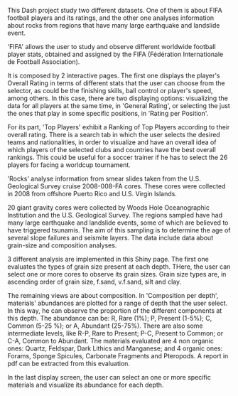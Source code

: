 This Dash project study two different datasets. One of them is about FIFA football players and its ratings, and the other one analyses information about rocks from regions that have many large earthquake and landslide event.

'FIFA' allows the user to study and observe different worldwide football player stats, obtained and assigned by the FIFA (Fédération Internationale de Football Association).

It is composed by 2 interactive pages. The first one displays the player's Overall Rating in terms of different stats that the user can choose from the selector, as could be the finishing skills, ball control or player's speed, among others. In this case, there are two displaying options: visualizing the data for all players at the same time, in 'General Rating', or selecting the just the ones that play in some specific positions, in 'Rating per Position'. 

For its part, 'Top Players' exhibit a Ranking of Top Players according to their overall rating. There is a search tab in which the user selects the desired teams and nationalities, in order to visualize and have an overall idea of which players of the selected clubs and countries have the best overall rankings. This could be useful for a soccer trainer if he has to select the 26 players for facing a worldcup tournament.

'Rocks' analyse information from smear slides taken from the U.S. Geological Survey cruise 2008-008-FA cores. These cores were collected in 2008 from offshore Puerto Rico and U.S. Virgin Islands.

20 giant gravity cores were collected by Woods Hole Oceanographic Institution and the U.S. Geological Survey. The regions sampled have had many large earthquake and landslide events, some of which are believed to have triggered tsunamis. The aim of this sampling is to determine the age of several slope failures and seismite layers. The data include data about grain-size and composition analyses.

3 different analysis are implemented in this Shiny page. The first one evaluates the types of grain size present at each depth. THere, the user can select one or more cores to observe its grain sizes. Grain size types are, in ascending order of grain size, f.sand, v.f.sand, silt and clay.

The remaining views are about composition. In 'Composition per depth', materials' abundances are plotted for a range of depth that the user select. In this way, he can observe the proportion of the different components at this depth. The abundance can be: R, Rare (1%); P, Present (1-5%); C, Common (5-25 %); or A, Abundant (25-75%). There are also some intermediate levels, like R-P, Rare to Present; P-C, Present to Common; or C-A, Common to Abundant. The materials evaluated are 4 non organic ones: Quartz, Feldspar, Dark Lithics and Manganese; and 4 organic ones: Forams, Sponge Spicules, Carbonate Fragments and Pteropods. A report in pdf can be extracted from this evaluation.

In the last display screen, the user can select an one or more specific materials and visualize its abundance for each depth. 
